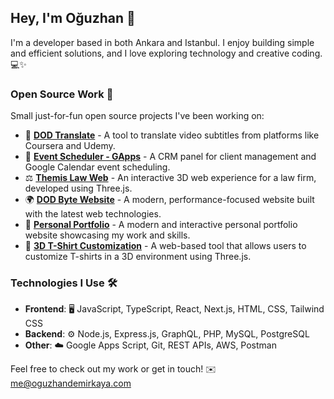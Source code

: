 ## Hey, I'm Oğuzhan 👋

I'm a developer based in both Ankara and Istanbul. I enjoy building simple and efficient solutions, and I love exploring technology and creative coding. 💻✨

### Open Source Work 🚀
Small just-for-fun open source projects I've been working on:

- 📝 **[DOD Translate](https://github.com/oguzhandemirkaya/dod-translate)** - A tool to translate video subtitles from platforms like Coursera and Udemy.
- 📅 **[Event Scheduler - GApps](https://github.com/oguzhandemirkaya/EventScheduler-GApps)** - A CRM panel for client management and Google Calendar event scheduling.
- ⚖️ **[Themis Law Web](https://github.com/oguzhandemirkaya/themis-law-web)** - An interactive 3D web experience for a law firm, developed using Three.js.
- 🌍 **[DOD Byte Website](https://github.com/oguzhandemirkaya/dodbytewebsite)** - A modern, performance-focused website built with the latest web technologies.
- 🎨 **[Personal Portfolio](https://github.com/oguzhandemirkaya/webisteod)** - A modern and interactive personal portfolio website showcasing my work and skills.
- 👕 **[3D T-Shirt Customization](https://github.com/oguzhandemirkaya/tshirt)** - A web-based tool that allows users to customize T-shirts in a 3D environment using Three.js.

### Technologies I Use 🛠️

- **Frontend**: 🖥️ JavaScript, TypeScript, React, Next.js, HTML, CSS, Tailwind CSS
- **Backend**: ⚙️ Node.js, Express.js, GraphQL, PHP, MySQL, PostgreSQL
- **Other**: ☁️ Google Apps Script, Git, REST APIs, AWS, Postman

Feel free to check out my work or get in touch! ✉️ me@oguzhandemirkaya.com
